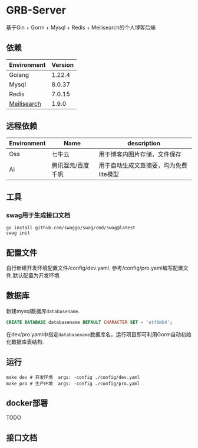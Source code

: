 # GRB-Server
基于Gin + Gorm + Mysql + Redis + Meilisearch的个人博客后端
## 依赖
| Environment                                | Version |
| ------------------------------------------ | ------- |
| Golang                                     | 1.22.4  |
| Mysql                                      | 8.0.37  |
| Redis                                      | 7.0.15  |
| [Meilisearch](https://www.meilisearch.com) | 1.9.0   |
## 远程依赖
| Environment | Name           | description          |
| ----------- | -------------- | -------------------- |
| Oss         | 七牛云          | 用于博客内图片存储，文件保存    |
| Ai          | 腾讯混元/百度千帆  | 用于自动生成文章摘要，均为免费lite模型   |

## 工具
### swag用于生成接口文档
```shell
go install github.com/swaggo/swag/cmd/swag@latest
swag init
```
## 配置文件
自行新建开发环境配置文件/config/dev.yaml.
参考/config/pro.yaml编写配置文件,默认配置为开发环境.
## 数据库
新建mysql数据库``databasename``.
```sql
CREATE DATABASE databasename DEFAULT CHARACTER SET = 'utf8mb4';
```
在dev/pro.yaml中指定``databasename``数据库名，运行项目即可利用Gorm自动初始化数据库表结构.
## 运行
```shell
make dev # 开发环境  args: -config ./config/dev.yaml
make pro # 生产环境  args: -config ./config/pro.yaml
```
## docker部署
TODO
## 接口文档

